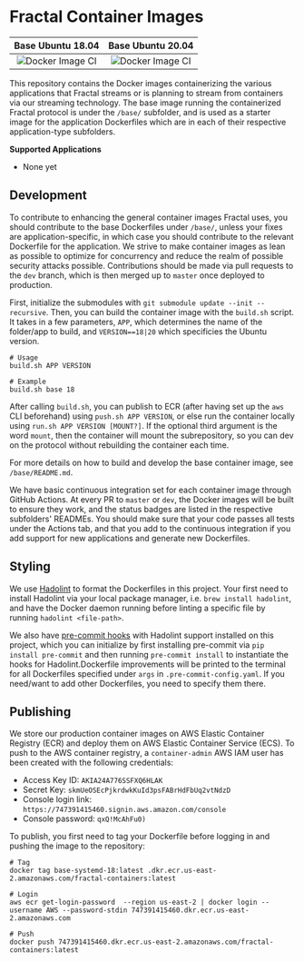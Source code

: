 # Fractal Container Images

| Base Ubuntu 18.04 | Base Ubuntu 20.04
|:--:|:--:|
|![Docker Image CI](https://github.com/fractalcomputers/container-images/workflows/Docker%20Image%20CI/badge.svg)|![Docker Image CI](https://github.com/fractalcomputers/container-images/workflows/Docker%20Image%20CI/badge.svg)|

This repository contains the Docker images containerizing the various applications that Fractal streams or is planning to stream from containers via our streaming technology. The base image running the containerized Fractal protocol is under the `/base/` subfolder, and is used as a starter image for the application Dockerfiles which are in each of their respective application-type subfolders.

**Supported Applications**

- None yet

## Development

To contribute to enhancing the general container images Fractal uses, you should contribute to the base Dockerfiles under `/base/`, unless your fixes are application-specific, in which case you should contribute to the relevant Dockerfile for the application. We strive to make container images as lean as possible to optimize for concurrency and reduce the realm of possible security attacks possible. Contributions should be made via pull requests to the `dev` branch, which is then merged up to `master` once deployed to production.

First, initialize the submodules with `git submodule update --init --recursive`. Then, you can build the container image with the `build.sh` script. It takes in a few parameters, `APP`, which determines the name of the folder/app to build, and `VERSION==18|20` which specificies the Ubuntu version.

```
# Usage
build.sh APP VERSION

# Example
build.sh base 18
```
After calling `build.sh`, you can publish to ECR (after having set up the `aws` CLI beforehand) using `push.sh APP VERSION`, or else run the container locally using `run.sh APP VERSION [MOUNT?]`. If the optional third argument is the word `mount`, then the container will mount the subrepository, so you can dev on the protocol without rebuilding the container each time.

For more details on how to build and develop the base container image, see `/base/README.md`. 

We have basic continuous integration set for each container image through GitHub Actions. At every PR to `master` or `dev`, the Docker images will be built to ensure they work, and the status badges are listed in the respective subfolders' READMEs. You should make sure that your code passes all tests under the Actions tab, and that you add to the continuous integration if you add support for new applications and generate new Dockerfiles.

## Styling

We use [Hadolint](https://github.com/hadolint/hadolint) to format the Dockerfiles in this project. Your first need to install Hadolint via your local package manager, i.e. `brew install hadolint`, and have the Docker daemon running before linting a specific file by running `hadolint <file-path>`. 

We also have [pre-commit hooks](https://pre-commit.com/) with Hadolint support installed on this project, which you can initialize by first installing pre-commit via `pip install pre-commit` and then running `pre-commit install` to instantiate the hooks for Hadolint.Dockerfile improvements will be printed to the terminal for all Dockerfiles specified under `args` in `.pre-commit-config.yaml`. If you need/want to add other Dockerfiles, you need to specify them there.

## Publishing

We store our production container images on AWS Elastic Container Registry (ECR) and deploy them on AWS Elastic Container Service (ECS). To push to the AWS container registry, a `container-admin` AWS IAM user has been created with the following credentials:

- Access Key ID: `AKIA24A776SSFXQ6HLAK`
- Secret Key: `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`
- Console login link: `https://747391415460.signin.aws.amazon.com/console`
- Console password: `qxQ!McAhFu0)`

To publish, you first need to tag your Dockerfile before logging in and pushing the image to the repository:

```
# Tag
docker tag base-systemd-18:latest .dkr.ecr.us-east-2.amazonaws.com/fractal-containers:latest

# Login
aws ecr get-login-password  --region us-east-2 | docker login --username AWS --password-stdin 747391415460.dkr.ecr.us-east-2.amazonaws.com

# Push
docker push 747391415460.dkr.ecr.us-east-2.amazonaws.com/fractal-containers:latest
```
